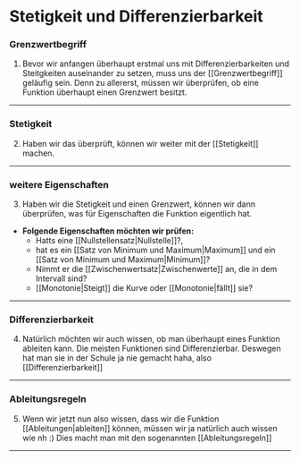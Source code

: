 # Stetigkeit und Differenzierbarkeit

### Grenzwertbegriff

1. Bevor wir anfangen überhaupt erstmal uns mit Differenzierbarkeiten und Steitgkeiten auseinander zu setzen, muss uns der [[Grenzwertbegriff]] geläufig sein. Denn zu allererst, müssen wir überprüfen, ob eine Funktion überhaupt einen Grenzwert besitzt.

---

### Stetigkeit

2. Haben wir das überprüft, können wir weiter mit der [[Stetigkeit]] machen.

---

### weitere Eigenschaften

3. Haben wir die Stetigkeit und einen Grenzwert, können wir dann überprüfen, was für Eigenschaften die Funktion eigentlich hat.
- **Folgende Eigenschaften möchten wir prüfen:**
	-	Hatts eine [[Nullstellensatz|Nullstelle]]?,
	-	hat es ein [[Satz von Minimum und Maximum|Maximum]] und ein [[Satz von Minimum und Maximum|Minimum]]? 
	-	Nimmt er die [[Zwischenwertsatz|Zwischenwerte]] an, die in dem Intervall sind?
	-	[[Monotonie|Steigt]] die Kurve oder [[Monotonie|fällt]] sie?




---

### Differenzierbarkeit
4. Natürlich möchten wir auch wissen, ob man überhaupt eines Funktion ableiten kann. Die meisten Funktionen sind Differenzierbar. Deswegen hat man sie in der Schule ja nie gemacht haha, also [[Differenzierbarkeit]]

---

### Ableitungsregeln
5. Wenn wir jetzt nun also wissen, dass wir die Funktion [[Ableitungen|ableiten]] können, müssen wir ja natürlich auch wissen wie nh :) Dies macht man mit den sogenannten [[Ableitungsregeln]]

---